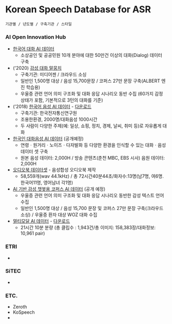 # Korean Speech Database for ASR 

`기관별 / 년도별 / 구축기관 / 스타일`

### AI Open Innovation Hub ### 
* [한국어 대화 AI 데이터](https://aihub.or.kr/aidata/85)
  - 소상공인 및 공공민원 10개 분야에 대한 50만건 이상의 대화(Dialog) 데이터 구축
* ('2020) [감성 대화 말뭉치](https://aihub.or.kr/aidata/7978)
  - 구축기관: 미디어젠 / 크라우드 소싱 
  - 일반인 1,500명 대상 / 음성 15,700문장 / 코퍼스 27만 문장 구축(ALBERT 엔진 학습용) 
  - 우울증 관련 언어 의미 구조화 및 대화 응답 시나리오 동반 수집 (60가지 감정 상태가 포함, 기본적으로 3턴의 대화를 기준)
* ('2018) [한국어 음성 AI 데이터](https://aihub.or.kr/aidata/105) - [다운로드](https://aihub.or.kr/aidata/85/download)
  - 구축기관: 한국전자통신연구원
  - 조용한환경, 2000명/대화음성 1000시간
  - 두 사람이 다양한 주제(예: 일상, 쇼핑, 정치, 경제, 날씨, 취미 등)로 자유롭게 대화
* [한국인 대화음성 AI 데이터](https://aihub.or.kr/aidata/7968) (공개예정)
  - 연령ㆍ원거리ㆍ노이즈ㆍ다자발화 등 다양한 환경을 인식할 수 있는 대화ㆍ음성 데이터 셋 구축
  - 원본 음성 데이터: 2,000H / 방송 콘텐츠(춘천 MBC, EBS 시사) 음원 데이터: 2,000H
* [오디오북 데이터셋](https://aihub.or.kr/aidata/21292) - 음성합성 오디오북 제작
  - 58,559개(wav 44.1kHz) / 총 72시간40분44초/화자수:13명(남7명, 여6명. 한국어11명, 영어남녀 각1명)
* [AI 기반 감성 챗봇용 코퍼스 AI 데이터](https://aihub.or.kr/aidata/7978) (공개 예정)
  - 우울증 관련 언어 의미 구조화 및 대화 응답 시나리오 동반한 감성 텍스트 언어 수집
  - 일반인 1,500명 대상 / 음성 15,700 문장 및 코퍼스 27만 문장 구축(크라우드 소싱) / 우울증 환자 대상 WOZ 대화 수집
* [멀티모달 AI 데이터](https://aihub.or.kr/aidata/135) - [다운로드](https://aihub.or.kr/aidata/135/download)
  - 21시간 10분 분량 (총 클립수 : 1,943건/총 이미지: 158,383장/대화정보: 10,961 pair) 

### ETRI 
* 

### SiTEC
* 

### ETC. 
* Zeroth 
* KoSpeech 
* 
